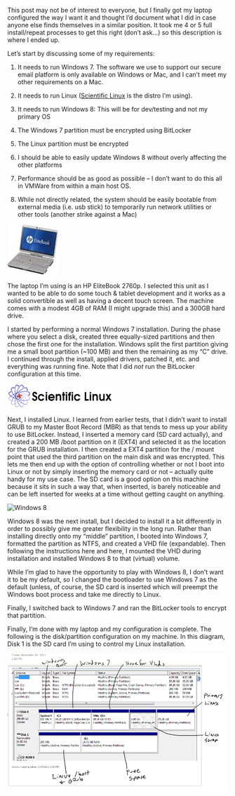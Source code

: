 This post may not be of interest to everyone, but I finally got my laptop configured the way I want it and thought
I’d document what I did in case anyone else finds themselves in a similar position. It took me 4 or 5 full
install/repeat processes to get this right (don’t ask…) so this description is where I ended up.

Let’s start by discussing some of my requirements:

1. It needs to run Windows 7. The software we use to support our secure email platform is only available on
Windows or Mac, and I can’t meet my other requirements on a Mac.

2. It needs to run Linux ([Scientific Linux](https://www.scientificlinux.org/) is the distro I’m using).

3. It needs to run Windows 8: This will be for dev/testing and not my primary OS

4. The Windows 7 partition must be encrypted using BitLocker

5. The Linux partition must be encrypted

6. I should be able to easily update Windows 8 without overly affecting the other platforms

7. Performance should be as good as possible – I don’t want to do this all in VMWare from within a main host OS.

9. While not directly related, the system should be easily bootable from external media (i.e. usb stick) to
temporarily run network utilities or other tools (another strike against a Mac)

<img alt='EliteBook' src='/assets/images/EliteBook.jpg' class='blogimage img-responsive'>

The laptop I’m using is an HP EliteBook 2760p. I selected this unit as I wanted to be able to do some
touch & tablet development and it works as a solid convertible as well as having a decent touch screen. The
machine comes with a modest 4GB of RAM (I might upgrade this) and a 300GB hard drive.

I started by performing a normal Windows 7 installation. During the phase where you select a disk, created
three equally-sized partitions and then chose the first one for the installation. Windows split the first
partition giving me a small boot partition (~100 MB) and then the remaining as my “C” drive. I continued
through the install, applied drivers, patched it, etc. and everything was running fine. Note that I did
*not* run the BitLocker configuration at this time.

<img alt='scientificlinux' src='/assets/images/scientificlinux.png' class='blogimage img-responsive'>

Next, I installed Linux. I learned from earlier tests, that I didn’t want to install GRUB to my Master Boot
Record (MBR) as that tends to mess up your ability to use BitLocker. Instead, I inserted a memory card (SD
card actually), and created a 200 MB /boot partition on it (EXT4) and selected it as the location for the
GRUB installation. I then created a EXT4 partition for the / mount point that used the third partition on the
main disk and was encrypted. This lets me then end up with the option of controlling whether or not I boot
into Linux or not by simply inserting the memory card or not – actually quite handy for my use case. The SD
card is a good option on this machine because it sits in such a way that, when inserted, is barely noticeable
and can be left inserted for weeks at a time without getting caught on anything.

<img alt='Windows 8' src='/assets/images/windows8.png' class='blogimage img-responsive'>

Windows 8 was the next install, but I decided to install it a bit differently in order to possibly give me
greater flexibility in the long run. Rather than installing directly onto my “middle” partition, I booted
into Windows 7, formatted the partition as NTFS, and created a VHD file (expandable). Then following the
instructions here and here, I mounted the VHD during installation and installed Windows 8 to that (virtual)
volume.

While I’m glad to have the opportunity to play with Windows 8, I don’t want it to be my default, so I
changed the bootloader to use Windows 7 as the default (unless, of course, the SD card is inserted which
will preempt the Windows boot process and take me directly to Linux.

Finally, I switched back to Windows 7 and ran the BitLocker tools to encrypt that partition.

Finally, I’m done with my laptop and my configuration is complete. The following is the disk/partition
configuration on my machine. In this diagram, Disk 1 is the SD card I’m using to control my Linux
installation.

<img alt='Disk Partitions' src='/assets/images/DiskPartitions.png' class='blogimage img-responsive'>
